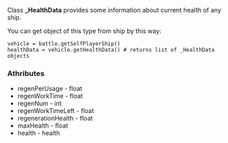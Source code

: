 Class **_HealthData** provides some information about current health of any ship.

You can get object of this type from ship by this way:

    vehicle = battle.getSelfPlayerShip()
    healthData = vehicle.getHealthData() # returns list of _HealthData objects

### Athributes

- regenPerUsage - float
- regenWorkTime - float
- regenNum - int
- regenWorkTimeLeft - float
- regenerationHealth - float
- maxHealth - float
- health - health
